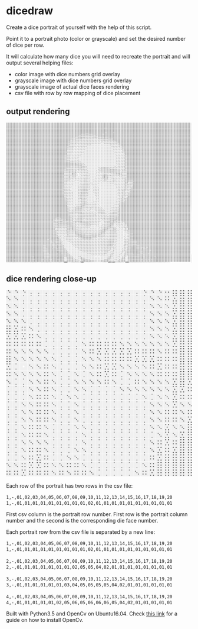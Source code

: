 # dicedraw
Create a dice portrait of yourself with the help of this script.

Point it to a portrait photo (color or grayscale) and set the desired number of dice per row. 

It will calculate how many dice you will need to recreate the portrait and will output several helping files:
 
 - color image with dice numbers grid overlay
 - grayscale image with dice numbers grid overlay
 - grayscale image of actual dice faces rendering
 - csv file with row by row mapping of dice placement
 
 
 ## output rendering
  
  ![full_dice_rendering](https://github.com/mirceaciu/dicedraw/blob/master/output-to-dice.png)

 
 ## dice rendering close-up
 
 ![dice_rendering_close_up](https://github.com/mirceaciu/dicedraw/blob/master/cropped-dice.png)


Each row of the portrait has two rows in the csv file:

```
1,-,01,02,03,04,05,06,07,08,09,10,11,12,13,14,15,16,17,18,19,20
1,-,01,01,01,01,01,01,01,01,01,02,01,01,01,01,01,01,01,01,01,01
```

First csv column is the portrait row number. First row is the portrait column number and the second is the corresponding die face number. 

Each portrait row from the csv file is separated by a new line:

```
1,-,01,02,03,04,05,06,07,08,09,10,11,12,13,14,15,16,17,18,19,20
1,-,01,01,01,01,01,01,01,01,01,02,01,01,01,01,01,01,01,01,01,01

2,-,01,02,03,04,05,06,07,08,09,10,11,12,13,14,15,16,17,18,19,20
2,-,01,01,01,01,01,01,01,02,05,05,04,02,01,01,01,01,01,01,01,01

3,-,01,02,03,04,05,06,07,08,09,10,11,12,13,14,15,16,17,18,19,20
3,-,01,01,01,01,01,01,03,04,05,05,05,05,04,02,01,01,01,01,01,01

4,-,01,02,03,04,05,06,07,08,09,10,11,12,13,14,15,16,17,18,19,20
4,-,01,01,01,01,01,02,05,06,05,06,06,06,05,04,02,01,01,01,01,01
```

Built with Python3.5 and OpenCv on Ubuntu16.04. Check [this link](https://www.pyimagesearch.com/2016/10/24/ubuntu-16-04-how-to-install-opencv/) for a guide on how to install OpenCv.
